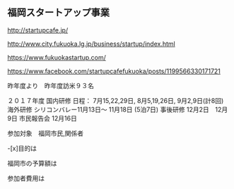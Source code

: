 ## 福岡スタートアップ事業

http://startupcafe.jp/

http://www.city.fukuoka.lg.jp/business/startup/index.html

https://www.fukuokastartup.com/

https://www.facebook.com/startupcafefukuoka/posts/1199566330171721


昨年度より　昨年度訪米９３名

２０１７年度
国内研修
日程： 7月15,22,29日, 8月5,19,26日, 9月2,9日(計8回)
海外研修
 シリコンバレー11月13日〜 11月18日 (5泊7日)
事後研修
12⽉2⽇　12⽉9⽇
市民報告会
12⽉16⽇


参加対象　福岡市民,関係者

-[x]目的は

福岡市の予算額は

参加者費用は
